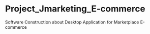 # Project_Jmarketing_E-commerce
Software Construction about Desktop Application for Marketplace E-commerce
